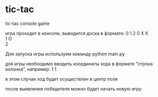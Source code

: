 # tic-tac
tic-tac console game

игра проходит в консоли, выводится доска в формате:
  0 1 2
0 X X  
1 O    
2      

Для запуска игры используем команду python main.py

для игры необходимо вводить координаты хода в формате "строка колонка", например:
1 1

в этом случае ход будет осуществлен в центр поля

после выявления победителя можно будет начать новую игру
